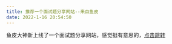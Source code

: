 ```yaml
---
title: 推荐一个面试题分享网站--来自鱼皮
date: 2022-1-16 20:54:50
---
```


鱼皮大神新上线了一个面试题分享网站，感觉挺有意思的，[点击跳转](https://www.mianshiya.com/)